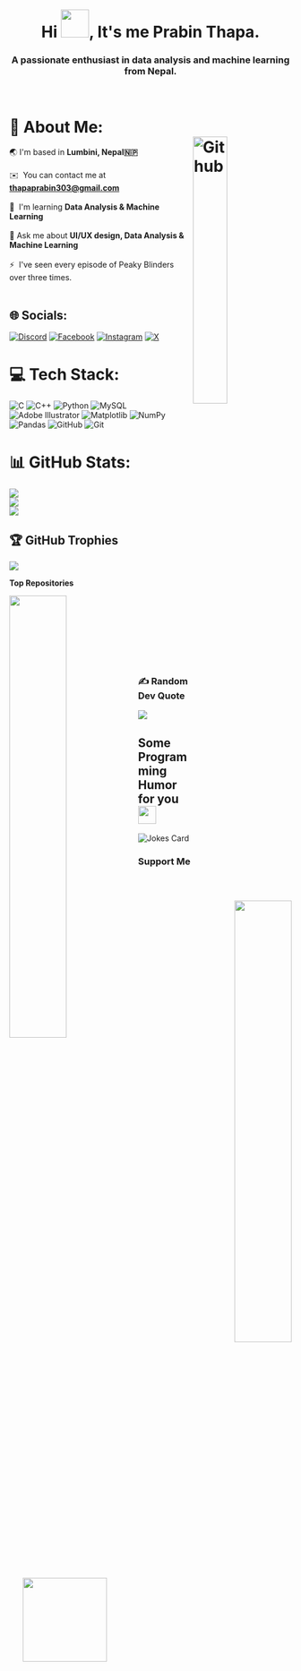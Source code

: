 <h1 align="center">Hi <img src = "https://raw.githubusercontent.com/rahulbanerjee26/githubProfileReadmeGenerator/main/gifs/wave.gif" width = 50px height='50px'>, It's me <b>Prabin Thapa.</b></h1>
<p align='center'>
  <h3 align="center">A passionate enthusiast in data analysis and machine learning from Nepal.</h3></p><br>


# 💫 About Me:<br><img width="35%" align="right" alt="Github" src="https://camo.githubusercontent.com/7de37139d0b4c1ce40865e799b446c0e963a3dd8fb68d239707237c40604fa3d/68747470733a2f2f63646e2e6472696262626c652e636f6d2f75736572732f3733303730332f73637265656e73686f74732f363538313234332f6176656e746f2e676966" />
🌏 I'm based in **Lumbini, Nepal🇳🇵**<br><br> ✉️  You can contact me at **[thapaprabin303@gmail.com](mailto:thapaprabin303@gmail.com)**<br><br> 🧠  I'm learning **Data Analysis & Machine Learning**<br><br>💬 Ask me about **UI/UX design, Data Analysis & Machine Learning**<br><br> ⚡  I've seen every episode of Peaky Blinders over three times.<br><br>


## 🌐 Socials:
[![Discord](https://img.shields.io/badge/Discord-%237289DA.svg?logo=discord&logoColor=white)](https://discord.gg/prabinthapa) [![Facebook](https://img.shields.io/badge/Facebook-%231877F2.svg?logo=Facebook&logoColor=white)](https://facebook.com/prabinthapaKshetry) [![Instagram](https://img.shields.io/badge/Instagram-%23E4405F.svg?logo=Instagram&logoColor=white)](https://instagram.com/prabi.nthapa) [![X](https://img.shields.io/badge/X-black.svg?logo=X&logoColor=white)](https://x.com/pyntumX) 

# 💻 Tech Stack:
![C](https://img.shields.io/badge/c-%2300599C.svg?style=for-the-badge&logo=c&logoColor=white) ![C++](https://img.shields.io/badge/c++-%2300599C.svg?style=for-the-badge&logo=c%2B%2B&logoColor=white) ![Python](https://img.shields.io/badge/python-3670A0?style=for-the-badge&logo=python&logoColor=ffdd54) ![MySQL](https://img.shields.io/badge/mysql-4479A1.svg?style=for-the-badge&logo=mysql&logoColor=white) ![Adobe Illustrator](https://img.shields.io/badge/adobe%20illustrator-%23FF9A00.svg?style=for-the-badge&logo=adobe%20illustrator&logoColor=white) ![Matplotlib](https://img.shields.io/badge/Matplotlib-%23ffffff.svg?style=for-the-badge&logo=Matplotlib&logoColor=black) ![NumPy](https://img.shields.io/badge/numpy-%23013243.svg?style=for-the-badge&logo=numpy&logoColor=white) ![Pandas](https://img.shields.io/badge/pandas-%23150458.svg?style=for-the-badge&logo=pandas&logoColor=white) ![GitHub](https://img.shields.io/badge/github-%23121011.svg?style=for-the-badge&logo=github&logoColor=white) ![Git](https://img.shields.io/badge/git-%23F05033.svg?style=for-the-badge&logo=git&logoColor=white)

# 📊 GitHub Stats:
![](https://github-readme-stats.vercel.app/api?username=prabeenthapa&theme=dark&hide_border=false&include_all_commits=false&count_private=false)<br/>
![](https://github-readme-streak-stats.herokuapp.com/?user=prabeenthapa&theme=dark&hide_border=false)<br/>
![](https://github-readme-stats.vercel.app/api/top-langs/?username=prabeenthapa&theme=dark&hide_border=false&include_all_commits=false&count_private=false&layout=compact)


## 🏆 GitHub Trophies
![](https://github-profile-trophy.vercel.app/?username=prabeenthapa&theme=radical&no-frame=false&no-bg=false&margin-w=4)

<b>Top Repositories</b>

<div width="100%" align="center"><a href="https://github.com/prabeenthapa/Machine-Learning" align="left"><img align="left" width="45%" src="https://github-readme-stats.vercel.app/api/pin/?username=prabeenthapa&repo=Machine-Learning&title_color=0891b2&text_color=ffffff&icon_color=0891b2&bg_color=1c1917&hide_border=true&locale=en" /></a><a href="https://github.com/prabinthapa/LeetCode" align="right"><img align="right" width="45%" src="https://github-readme-stats.vercel.app/api/pin/?username=prabeenthapa&repo=LeetCode&title_color=0891b2&text_color=ffffff&icon_color=0891b2&bg_color=1c1917&hide_border=true&locale=en" /></a></div><br /><br /><br /><br /><br /><br /><br />

### ✍️ Random Dev Quote
![](https://quotes-github-readme.vercel.app/api?type=horizontal&theme=radical)

<h2> Some Programming Humor for you <img align ='center' src='https://raw.githubusercontent.com/rahulbanerjee26/githubProfileReadmeGenerator/main/gifs/winkFace.gif' width = '32px' height= '32px'></h2>

![Jokes Card](https://readme-jokes.vercel.app/api?theme=default)


### Support Me
<ul style="list-style-type: none; margin: 0;">
<li style="display: inline-block; margin-right: 0.25rem;"><a href="https://www.buymeacoffee.com/peakie108"><img src="https://cdn.buymeacoffee.com/buttons/v2/default-yellow.png" width="150"/></a></li>
</ul>

